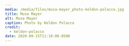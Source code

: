 ```yaml
---
media: /media/files/musa-mayer_photo-keldon-polacco.jpg
title: Musa Mayer
alt: Musa Mayer
caption: Photo by Keldon Polacco
credit:
  - keldon-polacco
date: 2020-09-15T11:10:00-0500
---
```

